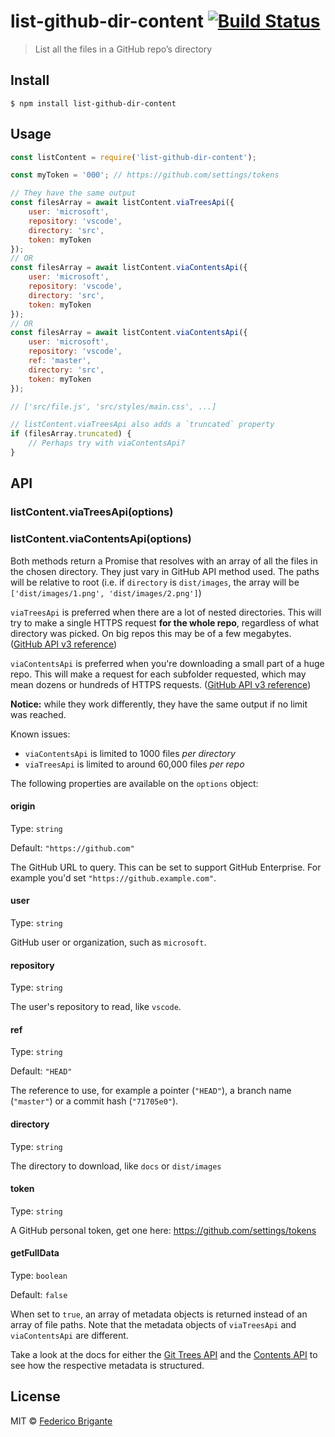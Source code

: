 # list-github-dir-content [![Build Status](https://travis-ci.org/fregante/list-github-dir-content.svg?branch=master)](https://travis-ci.org/fregante/list-github-dir-content)

> List all the files in a GitHub repo’s directory

## Install

```
$ npm install list-github-dir-content
```


## Usage

```js
const listContent = require('list-github-dir-content');

const myToken = '000'; // https://github.com/settings/tokens

// They have the same output
const filesArray = await listContent.viaTreesApi({
	user: 'microsoft',
	repository: 'vscode',
	directory: 'src',
	token: myToken
});
// OR
const filesArray = await listContent.viaContentsApi({
	user: 'microsoft',
	repository: 'vscode',
	directory: 'src',
	token: myToken
});
// OR
const filesArray = await listContent.viaContentsApi({
	user: 'microsoft',
	repository: 'vscode',
	ref: 'master',
	directory: 'src',
	token: myToken
});

// ['src/file.js', 'src/styles/main.css', ...]

// listContent.viaTreesApi also adds a `truncated` property
if (filesArray.truncated) {
	// Perhaps try with viaContentsApi?
}
```


## API

### listContent.viaTreesApi(options)
### listContent.viaContentsApi(options)

Both methods return a Promise that resolves with an array of all the files in the chosen directory. They just vary in GitHub API method used. The paths will be relative to root (i.e. if `directory` is `dist/images`, the array will be `['dist/images/1.png', 'dist/images/2.png']`)

`viaTreesApi` is preferred when there are a lot of nested directories. This will try to make a single HTTPS request **for the whole repo**, regardless of what directory was picked. On big repos this may be of a few megabytes. ([GitHub API v3 reference](https://developer.github.com/v3/git/trees/#get-a-tree-recursively))

`viaContentsApi` is preferred when you're downloading a small part of a huge repo. This will make a request for each subfolder requested, which may mean dozens or hundreds of HTTPS requests. ([GitHub API v3 reference](https://developer.github.com/v3/repos/contents/#get-contents))

**Notice:** while they work differently, they have the same output if no limit was reached.

Known issues:

- `viaContentsApi` is limited to 1000 files _per directory_
- `viaTreesApi` is limited to around 60,000 files _per repo_

The following properties are available on the `options` object:

#### origin

Type: `string`

Default: `"https://github.com"`

The GitHub URL to query. This can be set to support GitHub Enterprise. For example you'd set `"https://github.example.com"`.

#### user

Type: `string`

GitHub user or organization, such as `microsoft`.

#### repository

Type: `string`

The user's repository to read, like `vscode`.

#### ref

Type: `string`

Default: `"HEAD"`

The reference to use, for example a pointer (`"HEAD"`), a branch name (`"master"`) or a commit hash (`"71705e0"`).

#### directory

Type: `string`

The directory to download, like `docs` or `dist/images`

#### token

Type: `string`

A GitHub personal token, get one here: https://github.com/settings/tokens

#### getFullData

Type: `boolean`

Default: `false`

When set to `true`, an array of metadata objects is returned instead of an array of file paths. Note that the metadata objects of `viaTreesApi` and `viaContentsApi` are different.

Take a look at the docs for either the [Git Trees API](https://developer.github.com/v3/git/trees/#response) and the [Contents API](https://developer.github.com/v3/repos/contents/#response) to see how the respective metadata is structured.


## License

MIT © [Federico Brigante](https://bfred.it)

